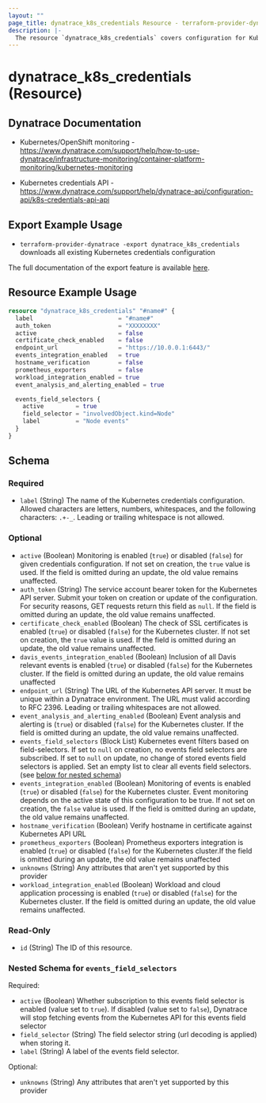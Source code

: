 ```yaml
---
layout: ""
page_title: dynatrace_k8s_credentials Resource - terraform-provider-dynatrace"
description: |-
  The resource `dynatrace_k8s_credentials` covers configuration for Kubernetes credentials
---
```


# dynatrace_k8s_credentials (Resource)

## Dynatrace Documentation

- Kubernetes/OpenShift monitoring - https://www.dynatrace.com/support/help/how-to-use-dynatrace/infrastructure-monitoring/container-platform-monitoring/kubernetes-monitoring

- Kubernetes credentials API - https://www.dynatrace.com/support/help/dynatrace-api/configuration-api/k8s-credentials-api-api

## Export Example Usage

- `terraform-provider-dynatrace -export dynatrace_k8s_credentials` downloads all existing Kubernetes credentials configuration

The full documentation of the export feature is available [here](https://registry.terraform.io/providers/dynatrace-oss/dynatrace/latest/docs/guides/export-v2).

## Resource Example Usage

```terraform
resource "dynatrace_k8s_credentials" "#name#" {
  label                        = "#name#"
  auth_token                   = "XXXXXXXX"
  active                       = false
  certificate_check_enabled    = false
  endpoint_url                 = "https://10.0.0.1:6443/"
  events_integration_enabled   = true
  hostname_verification        = false
  prometheus_exporters         = false
  workload_integration_enabled = true
  event_analysis_and_alerting_enabled = true

  events_field_selectors {
    active         = true
    field_selector = "involvedObject.kind=Node"
    label          = "Node events"
  }
}
```

<!-- schema generated by tfplugindocs -->
## Schema

### Required

- `label` (String) The name of the Kubernetes credentials configuration.  Allowed characters are letters, numbers, whitespaces, and the following characters: `.+-_`. Leading or trailing whitespace is not allowed.

### Optional

- `active` (Boolean) Monitoring is enabled (`true`) or disabled (`false`) for given credentials configuration.  If not set on creation, the `true` value is used.  If the field is omitted during an update, the old value remains unaffected.
- `auth_token` (String) The service account bearer token for the Kubernetes API server.  Submit your token on creation or update of the configuration. For security reasons, GET requests return this field as `null`.  If the field is omitted during an update, the old value remains unaffected.
- `certificate_check_enabled` (Boolean) The check of SSL certificates is enabled (`true`) or disabled (`false`) for the Kubernetes cluster.  If not set on creation, the `true` value is used.  If the field is omitted during an update, the old value remains unaffected.
- `davis_events_integration_enabled` (Boolean) Inclusion of all Davis relevant events is enabled (`true`) or disabled (`false`) for the Kubernetes cluster. If the field is omitted during an update, the old value remains unaffected
- `endpoint_url` (String) The URL of the Kubernetes API server.  It must be unique within a Dynatrace environment.  The URL must valid according to RFC 2396. Leading or trailing whitespaces are not allowed.
- `event_analysis_and_alerting_enabled` (Boolean) Event analysis and alerting is (`true`) or disabled (`false`) for the Kubernetes cluster. If the field is omitted during an update, the old value remains unaffected.
- `events_field_selectors` (Block List) Kubernetes event filters based on field-selectors. If set to `null` on creation, no events field selectors are subscribed. If set to `null` on update, no change of stored events field selectors is applied. Set an empty list to clear all events field selectors. (see [below for nested schema](#nestedblock--events_field_selectors))
- `events_integration_enabled` (Boolean) Monitoring of events is enabled (`true`) or disabled (`false`) for the Kubernetes cluster. Event monitoring depends on the active state of this configuration to be true.  If not set on creation, the `false` value is used.  If the field is omitted during an update, the old value remains unaffected.
- `hostname_verification` (Boolean) Verify hostname in certificate against Kubernetes API URL
- `prometheus_exporters` (Boolean) Prometheus exporters integration is enabled (`true`) or disabled (`false`) for the Kubernetes cluster.If the field is omitted during an update, the old value remains unaffected
- `unknowns` (String) Any attributes that aren't yet supported by this provider
- `workload_integration_enabled` (Boolean) Workload and cloud application processing is enabled (`true`) or disabled (`false`) for the Kubernetes cluster. If the field is omitted during an update, the old value remains unaffected.

### Read-Only

- `id` (String) The ID of this resource.

<a id="nestedblock--events_field_selectors"></a>
### Nested Schema for `events_field_selectors`

Required:

- `active` (Boolean) Whether subscription to this events field selector is enabled (value set to `true`). If disabled (value set to `false`), Dynatrace will stop fetching events from the Kubernetes API for this events field selector
- `field_selector` (String) The field selector string (url decoding is applied) when storing it.
- `label` (String) A label of the events field selector.

Optional:

- `unknowns` (String) Any attributes that aren't yet supported by this provider
 